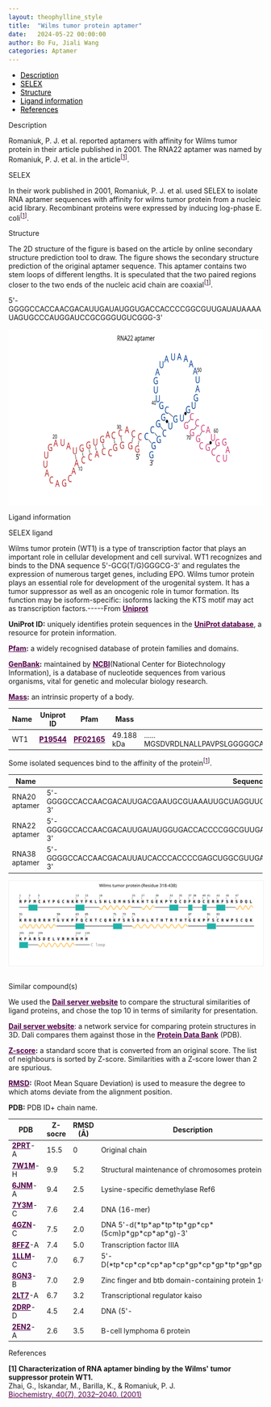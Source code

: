 ```yaml
---
layout: theophylline_style
title:  "Wilms tumor protein aptamer"
date:   2024-05-22 00:00:00
author: Bo Fu, Jiali Wang
categories: Aptamer
---
```

<html>

<div class="side-nav">
<ul>
    <div class="side-nav-item"><li><a href="#description" style="color: #000000;">Description</a></li></div>
    <div class="side-nav-item"><li><a href="#SELEX" style="color: #000000;">SELEX</a></li></div>
    <div class="side-nav-item"><li><a href="#Structure" style="color: #000000;">Structure</a></li></div>
    <div class="side-nav-item"><li><a href="#ligand-recognition" style="color: #000000;">Ligand information</a></li></div>
    <div class="side-nav-item"><li><a href="#references" style="color: #000000;">References</a></li></div>
    </ul>
</div>



<p class="header_box" id="description">Description</p>
<p>Romaniuk, P. J. et al. reported aptamers with affinity for Wilms tumor protein in their article published in 2001. The RNA22 aptamer was named by Romaniuk, P. J. et al. in the article<sup>[<a href="#ref1" style="color:#520049">1</a>]</sup>.<br></p>


<p class="header_box" id="SELEX">SELEX</p>
<p>In their work published in 2001, Romaniuk, P. J. et al. used SELEX to isolate RNA aptamer sequences with affinity for wilms tumor protein from a nucleic acid library. Recombinant proteins were expressed by inducing log-phase E. coli<sup>[<a href="#ref1" style="color:#520049">1</a>]</sup>.</p>
<p>


<p class="header_box" id="Structure">Structure</p>
<p>The 2D structure of the figure is based on the article by online secondary structure prediction tool to draw. The figure shows the secondary structure prediction of the original aptamer sequence. This aptamer contains two stem loops of different lengths. It is speculated that the two paired regions closer to the two ends of the nucleic acid chain are coaxial<sup>[<a href="#ref1" style="color:#520049">1</a>]</sup>.</p>
<p>5'-GGGGCCACCAACGACAUUGAUAUGGUGACCACCCCGGCGUUGAUAUAAAAUAGUGCCCAUGGAUCCGCGGGUGUCGGG-3'</p>
<img src="/images/2D/RNA22_aptamer_2D.svg" alt="drawing" style="width:800px;height:350px;display:block;margin:0 auto;border-radius:0;" class="img-responsive">
<div style="display: flex; justify-content: center;"></div>


<p class="header_box" id="ligand-recognition">Ligand information</p>

<p class="blowheader_box">SELEX ligand</p>
<p>Wilms tumor protein (WT1) is a type of transcription factor that plays an important role in cellular development and cell survival. WT1 recognizes and binds to the DNA sequence 5'-GCG(T/G)GGGCG-3' and regulates the expression of numerous target genes, including EPO. Wilms tumor protein plays an essential role for development of the urogenital system. It has a tumor suppressor as well as an oncogenic role in tumor formation. Its function may be isoform-specific: isoforms lacking the KTS motif may act as transcription factors.-----From <a href="https://www.uniprot.org/uniprotkb/P19544/entry" target="_blank" style="color:#520049; text-decoration: underline;"><b>Uniprot</b></a></p>

<p class="dot-paragraph"><b>UniProt ID:</b> uniquely identifies protein sequences in the <a href="https://www.uniprot.org/" target="_blank" style="color:#520049; text-decoration: underline;"><b>UniProt database</b></a>, a resource for protein information.</p>
<p class="dot-paragraph"><b><a href="https://www.ebi.ac.uk/interpro/" target="_blank" style="color:#520049; text-decoration: underline;"><b>Pfam</b></a>:</b> a widely recognised database of protein families and domains.</p>
<p class="dot-paragraph"><b><a href="https://www.ncbi.nlm.nih.gov/genbank/" target="_blank" style="color:#520049; text-decoration: underline;"><b>GenBank</b></a>:</b> maintained by <a href="https://www.ncbi.nlm.nih.gov/" target="_blank" style="color:#520049; text-decoration: underline;"><b>NCBI</b></a>(National Center for Biotechnology Information), is a database of nucleotide sequences from various organisms, vital for genetic and molecular biology research.</p>
<p class="dot-paragraph"><b><a href="https://en.wikipedia.org/wiki/Mass" target="_blank" style="color:#520049; text-decoration: underline;"><b>Mass</b></a>:</b> an intrinsic property of a body.</p>

<table class="table table-bordered" style="table-layout:fixed;width:auto;margin-left:auto;margin-right:auto;" >
  <thead>
      <tr>
        <th onclick="sortTable(0)">Name</th>
        <th onclick="sortTable(1)">Uniprot ID</th>
        <th onclick="sortTable(2)">Pfam</th>
        <th onclick="sortTable(3)">Mass</th>
        <th onclick="sortTable(4)">Protein sequence</th>
        <th onclick="sortTable(5)">PDB ID</th>
        <th onclick="sortTable(6)">GenBank</th>
      </tr>
  </thead>
    <tbody>
      <tr>
        <td name="td0">WT1</td>
        <td name="td1"><a href="https://www.uniprot.org/uniprotkb/P19544/entry" target="_blank" style="color:#520049"><b>P19544</b></a></td>
        <td name="td2"><a href="https://www.ebi.ac.uk/interpro/entry/pfam/PF02165/" target="_blank" style="color:#520049"><b>PF02165</b></a></td>
        <td name="td3">49.188 kDa</td>
        <td name="td4">
        <div class="sequence-container">
          <span class="sequence-text"></span>
          <span class="show-more" onclick="toggleSequence(event)">......</span>
          <span class="full-sequence">MGSDVRDLNALLPAVPSLGGGGGCALPVSGAAQWAPVLDFAPPGASAYGSLGGPAPPPAPPPPPPPPPHSFIKQEPSWGGAEPHEEQCLSAFTVHFSGQFTGTAGACRYGPFGPPPPSQASSGQARMFPNAPYLPSCLESQPAIRNQGYSTVTFDGTPSYGHTPSHHAAQFPNHSFKHEDPMGQQGSLGEQQYSVPPPVYGCHTPTDSCTGSQALLLRTPYSSDNLYQMTSQLECMTWNQMNLGATLKGVAAGSSSSVKWTEGQSNHSTGYESDNHTTPILCGAQYRIHTHGVFRGIQDVRRVPGVAPTLVRSASETSEKRPFMCAYPGCNKRYFKLSHLQMHSRKHTGEKPYQCDFKDCERRFSRSDQLKRHQRRHTGVKPFQCKTCQRKFSRSDHLKTHTRTHTGKTSEKPFSCRWPSCQKKFARSDELVRHHNMHQRNMTKLQLAL</span>
        </div>
        </td>
        <td name="td5">
        <a href="https://www.rcsb.org/structure/2PRT" target="_blank" style="color:#520049"><b>2PRT</b></a>
        </td>
        <td name="td6"><a href="https://www.ncbi.nlm.nih.gov/nuccore/U06486.1" target="_blank" style="color:#520049"><b>U06486.1</b></a></td>
      </tr>
	  </tbody>
  </table>

<p>Some isolated sequences bind to the affinity of the protein<sup>[<a href="#ref1" style="color:#520049">1</a>]</sup>.</p>
<table class="table table-bordered" style="table-layout:fixed;width:auto;margin-left:auto;margin-right:auto;" >
  <thead>
      <tr>
        <th onclick="sortTable(0)">Name</th>
        <th onclick="sortTable(1)">Sequence</th>
        <th onclick="sortTable(2)">Ligand</th>
        <th onclick="sortTable(3)">Affinity</th>
      </tr>
  </thead>
    <tbody>
      <tr>
      <td name="td0">RNA20 aptamer</td>
      <td name="td1">5'-GGGGCCACCAACGACAUUGACGAAUGCGUAAAUUGCUAGGUUGAUAUUAAAUAGUGCCCAUGGAUCCGCGGGUGUCGGG-3'</td>
      <td name="td2">WT1-ZFP</td>
      <td name="td3">87.4 ± 10.4 nM</td>
    </tr>
     <tr>
      <td name="td0">RNA22 aptamer</td>
      <td name="td1">5'-GGGGCCACCAACGACAUUGAUAUGGUGACCACCCCGGCGUUGAUAUAAAAUAGUGCCCAUGGAUCCGCGGGUGUCGGG-3'</td>
      <td name="td2">WT1-ZFP</td>
      <td name="td3">13.8 ± 1.1 nM</td>
    </tr>
     <tr>
      <td name="td0">RNA38 aptamer</td>
      <td name="td1">5'-GGGGCCACCAACGACAUUAUCACCCACCCCGAGCUGGCGUUGAUAUAAAAUAGUGCCCAUGGAUCCGCGGGUGUCGGG-3'</td>
      <td name="td2">WT1-ZFP</td>
      <td name="td3">17.8 ± 1.4 nM</td>
    </tr>
	  </tbody>
  </table>
<div style="display: flex; justify-content: center;"></div>
<img src="/images/SELEX_ligand/RNA22_aptamer_SELEX_ligand.svg" alt="drawing" style="width:1000px;border:solid 1px #efefef;display:block;margin:0 auto;border-radius:0;" class="img-responsive">
<div style="display: flex; justify-content: center;"></div>
<br>



<p class="blowheader_box">Similar compound(s)</p>                    
<p>We used the <a href="http://ekhidna2.biocenter.helsinki.fi/dali/#:~:text=The%20Dali%20server%20is%20a%20network%20service%20for%20comparing%20protein" target="_blank" style="color:#520049; text-decoration: underline;"><b>Dail server website</b></a> to compare the structural similarities of ligand proteins, and chose the top 10 in terms of similarity for presentation.</p>

<p class="dot-paragraph"><a href="http://ekhidna2.biocenter.helsinki.fi/dali/#:~:text=The%20Dali%20server%20is%20a%20network%20service%20for%20comparing%20protein" target="_blank" style="color:#520049; text-decoration: underline;"><b>Dail server website</b></a>: a network service for comparing protein structures in 3D. Dali compares them against those in the <a href="https://www.rcsb.org/" target="_blank" style="color:#520049; text-decoration: underline;"><b>Protein Data Bank</b></a> (PDB).</p>
<p class="dot-paragraph"><b><a href="https://en.wikipedia.org/wiki/Standard_score" target="_blank" style="color:#520049; text-decoration: underline;"><b>Z-score</b></a>:</b> a standard score that is converted from an original score. The list of neighbours is sorted by Z-score. Similarities with a Z-score lower than 2 are spurious.</p>
<p class="dot-paragraph"><b><a href="https://en.wikipedia.org/wiki/Root_mean_square_deviation" target="_blank" style="color:#520049; text-decoration: underline;"><b>RMSD</b></a>:</b> (Root Mean Square Deviation) is used to measure the degree to which atoms deviate from the alignment position.</p>
<p class="dot-paragraph"><b>PDB:</b> PDB ID+ chain name.</p>

<table class="table table-bordered" style="table-layout:fixed;width:auto;margin-left:auto;margin-right:auto;">
      <thead>
      <tr>
        <th onclick="sortTable(0)">PDB</th>
        <th onclick="sortTable(1)">Z-socre</th>
        <th onclick="sortTable(2)">RMSD (Å)</th>
        <th onclick="sortTable(3)">Description</th>
      </tr>
      </thead>
    <tbody>
      <tr>
      <td name="td0"><a href="https://www.rcsb.org/structure/2PRT" target="_blank" style="color:#520049"><b>2PRT</b></a>-A</td>
      <td name="td1">15.5</td>
      <td name="td2">0</td>
      <td name="td3">Original chain</td>
    </tr>
      <tr>
      <td name="td0"><a href="https://www.rcsb.org/structure/7W1M" target="_blank" style="color:#520049"><b>7W1M</b></a>-H</td>
      <td name="td1">9.9</td>
      <td name="td2">5.2</td>
      <td name="td3">Structural maintenance of chromosomes protein 1A</td>
    </tr>
     <tr>
      <td name="td0"><a href="https://www.rcsb.org/structure/6JNM" target="_blank" style="color:#520049"><b>6JNM</b></a>-A</td>
      <td name="td1">9.4</td>
      <td name="td2">2.5</td>
      <td name="td3">Lysine-specific demethylase Ref6</td>
    </tr>
     <tr>
      <td name="td0"><a href="https://www.rcsb.org/structure/7Y3M" target="_blank" style="color:#520049"><b>7Y3M</b></a>-C</td>
      <td name="td1">7.6</td>
      <td name="td2">2.4</td>
      <td name="td3">DNA (16-mer)</td>
    </tr>
     <tr>
      <td name="td0"><a href="https://www.rcsb.org/structure/4GZN" target="_blank" style="color:#520049"><b>4GZN</b></a>-C</td>
      <td name="td1">7.5</td>
      <td name="td2">2.0</td>
      <td name="td3">DNA 5'-d(*tp*ap*tp*tp*gp*cp*(5cm)p*gp*cp*ap*g)-3'</td>
    </tr>
     <tr>
      <td name="td0"><a href="https://www.rcsb.org/structure/8FFZ" target="_blank" style="color:#520049"><b>8FFZ</b></a>-A</td>
      <td name="td1">7.4</td>
      <td name="td2">5.0</td>
      <td name="td3">Transcription factor IIIA</td>
    </tr>
     <tr>
      <td name="td0"><a href="https://www.rcsb.org/structure/1LLM" target="_blank" style="color:#520049"><b>1LLM</b></a>-C</td>
      <td name="td1">7.0</td>
      <td name="td2">6.7</td>
      <td name="td3">5'-D(*tp*cp*cp*cp*ap*cp*gp*cp*gp*tp*gp*gp*g)-3'</td>
    </tr>
     <tr>
      <td name="td0"><a href="https://www.rcsb.org/structure/8GN3" target="_blank" style="color:#520049"><b>8GN3</b></a>-B</td>
      <td name="td1">7.0</td>
      <td name="td2">2.9</td>
      <td name="td3">Zinc finger and btb domain-containing protein 10</td>
    </tr>
     <tr>
      <td name="td0"><a href="https://www.rcsb.org/structure/2LT7" target="_blank" style="color:#520049"><b>2LT7</b></a>-A</td>
      <td name="td1">6.7</td>
      <td name="td2">3.2</td>
      <td name="td3">Transcriptional regulator kaiso</td>
    </tr>
     <tr>
      <td name="td0"><a href="https://www.rcsb.org/structure/2DRP" target="_blank" style="color:#520049"><b>2DRP</b></a>-D</td>
      <td name="td1">4.5</td>
      <td name="td2">2.4</td>
      <td name="td3">DNA (5'-</td>
    </tr>
     <tr>
      <td name="td0"><a href="https://www.rcsb.org/structure/2EN2" target="_blank" style="color:#520049"><b>2EN2</b></a>-A</td>
      <td name="td1">2.6</td>
      <td name="td2">3.5</td>
      <td name="td3">B-cell lymphoma 6 protein</td>
    </tr>
    </tbody>
  </table>
                 
<p class="header_box" id="references">References</p>
                
<a id="ref1"></a><font><strong>[1] Characterization of RNA aptamer binding by the Wilms' tumor suppressor protein WT1.</strong></font><br />
Zhai, G., Iskandar, M., Barilla, K., & Romaniuk, P. J.<br />
<a href="https://pubmed.ncbi.nlm.nih.gov/11329270/" target="_blank" style="color:#520049">Biochemistry, 40(7), 2032–2040. (2001)</a>
<br/>


<script>
    function toggleSequence(event) {
      const container = event.target.closest('.sequence-container');
      container.classList.toggle('expanded');
      const showMoreText = container.querySelector('.show-more');
      
      // 展开后按钮文本变化
      if (container.classList.contains('expanded')) {
        showMoreText.textContent = '...';  // 展开后显示 "..."
      } else {
        showMoreText.textContent = '......';  // 收起后显示 "......"
      }
    }

    // 页面加载时，限制序列文本为50个字符
    window.addEventListener('load', function() {
      const sequenceContainers = document.querySelectorAll('.sequence-container');
      sequenceContainers.forEach(container => {
        const fullSeqText = container.querySelector('.full-sequence').textContent;
        const truncatedText = fullSeqText.slice(0, 20);  // 只显示前50个字符
        container.querySelector('.sequence-text').textContent = truncatedText;
      });
    });
  </script>